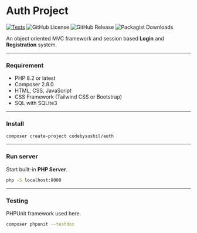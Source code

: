 # Auth Project

[![Tests](https://github.com/codebysushil/Auth/actions/workflows/Tests.yml/badge.svg?branch=main)](https://github.com/codebysushil/Auth/actions/workflows/Tests.yml)
![GitHub License](https://img.shields.io/github/license/codebysushil/Auth?style=flat&logo=github&color=blue)
![GitHub Release](https://img.shields.io/github/v/release/codebysushil/Auth?style=flat&logo=github&color=blue)
![Packagist Downloads](https://img.shields.io/packagist/dt/codebysushil/Auth?style=flat&logo=composer&color=blue)



An object oriented MVC framework and session based **Login** and **Registration** system.

___

### Requirement

* PHP 8.2 or latest
* Composer 2.8.0
* HTML, CSS, JavaScript
* CSS Framework (Tailwind CSS or Bootstrap)
* SQL with SQLite3

___

### Install

```bash
composer create-project codebysushil/auth
```

___

### Run server
Start built-in __PHP Server__.

```bash
php -S localhost:8080
```
___

### Testing
PHPUnit framework used here.

```bash
composer phpunit --testdox
```
